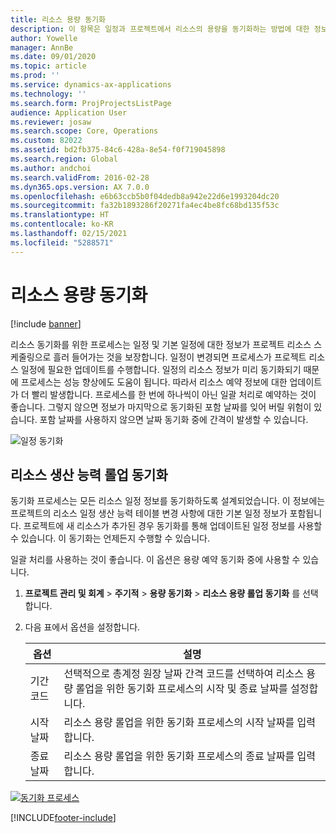```yaml
---
title: 리소스 용량 동기화
description: 이 항목은 일정과 프로젝트에서 리소스의 용량을 동기화하는 방법에 대한 정보를 제공합니다.
author: Yowelle
manager: AnnBe
ms.date: 09/01/2020
ms.topic: article
ms.prod: ''
ms.service: dynamics-ax-applications
ms.technology: ''
ms.search.form: ProjProjectsListPage
audience: Application User
ms.reviewer: josaw
ms.search.scope: Core, Operations
ms.custom: 82022
ms.assetid: bd2fb375-84c6-428a-8e54-f0f719045898
ms.search.region: Global
ms.author: andchoi
ms.search.validFrom: 2016-02-28
ms.dyn365.ops.version: AX 7.0.0
ms.openlocfilehash: e6b63ccb5b0f04dedb8a942e22d6e1993204dc20
ms.sourcegitcommit: fa32b1893286f20271fa4ec4be8fc68bd135f53c
ms.translationtype: HT
ms.contentlocale: ko-KR
ms.lasthandoff: 02/15/2021
ms.locfileid: "5288571"
---
```

# <a name="synchronize-resource-capacity"></a>리소스 용량 동기화

[!include [banner](../includes/banner.md)]

리소스 동기화를 위한 프로세스는 일정 및 기본 일정에 대한 정보가 프로젝트 리소스 스케줄링으로 흘러 들어가는 것을 보장합니다. 일정이 변경되면 프로세스가 프로젝트 리소스 일정에 필요한 업데이트를 수행합니다. 일정의 리소스 정보가 미리 동기화되기 때문에 프로세스는 성능 향상에도 도움이 됩니다. 따라서 리소스 예약 정보에 대한 업데이트가 더 빨리 발생합니다. 프로세스를 한 번에 하나씩이 아닌 일괄 처리로 예약하는 것이 좋습니다. 그렇지 않으면 정보가 마지막으로 동기화된 포함 날짜를 잊어 버릴 위험이 있습니다. 포함 날짜를 사용하지 않으면 날짜 동기화 중에 간격이 발생할 수 있습니다.

![일정 동기화](./media/projectresourcing04-1024x471.jpg)

## <a name="synchronize-resource-capacity-roll-ups"></a>리소스 생산 능력 롤업 동기화

동기화 프로세스는 모든 리소스 일정 정보를 동기화하도록 설계되었습니다. 이 정보에는 프로젝트의 리소스 일정 생산 능력 테이블 변경 사항에 대한 기본 일정 정보가 포함됩니다. 프로젝트에 새 리소스가 추가된 경우 동기화를 통해 업데이트된 일정 정보를 사용할 수 있습니다. 이 동기화는 언제든지 수행할 수 있습니다.

일괄 처리를 사용하는 것이 좋습니다. 이 옵션은 용량 예약 동기화 중에 사용할 수 있습니다.

1. **프로젝트 관리 및 회계** &gt; **주기적** &gt; **용량 동기화** &gt; **리소스 용량 롤업 동기화** 를 선택합니다.
2. 다음 표에서 옵션을 설정합니다.

    | 옵션      | 설명 |
    |-------------|-------------|
    | 기간 코드 | 선택적으로 총계정 원장 날짜 간격 코드를 선택하여 리소스 용량 롤업을 위한 동기화 프로세스의 시작 및 종료 날짜를 설정합니다. |
    | 시작 날짜  | 리소스 용량 롤업을 위한 동기화 프로세스의 시작 날짜를 입력합니다. |
    | 종료 날짜    | 리소스 용량 롤업을 위한 동기화 프로세스의 종료 날짜를 입력합니다. |

[![동기화 프로세스](./media/projectresourcing09.jpg)](./media/projectresourcing09.jpg)


[!INCLUDE[footer-include](../includes/footer-banner.md)]